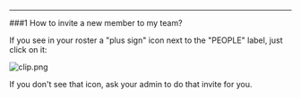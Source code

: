 ***

###1 How to invite a new member to my team?

If you see in your roster a "plus sign" icon next to the "PEOPLE" label, just click on it:

![clip.png](https://in.kato.im/7b1eee73282f984240111994385c1398712897c69eb1ab43b52f4418dfdace74/clip.png)

If you don't see that icon, ask your admin to do that invite for you.
